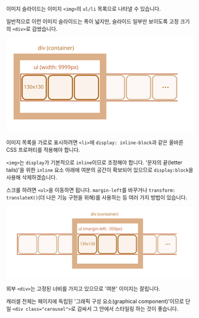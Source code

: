 이미지 슬라이드는 이미지 `<img>`의 `ul/li` 목록으로 나타낼 수 있습니다. 

일반적으로 이런 이미지 슬라이드는 폭이 넓지만, 슬라이드 일부만 보이도록 고정 크기의 `<div>`로 감쌌습니다.

![](carousel1.svg)

이미지 목록을 가로로 표시하려면 `<li>`에 `display: inline-block`과 같은 올바른 CSS 프로퍼티를 적용해야 합니다. 

`<img>`는 `display`가 기본적으로 `inline`이므로 조정해야 합니다. '문자의 끝(letter tails)'을 위한 `inline` 요소 아래에 여분의 공간이 확보되어 있으므로 `display:block`을 사용해 삭제하겠습니다.

스크롤 하려면 `<ul>`을 이동하면 됩니다. `margin-left`를 바꾸거나 `transform: translateX()`(더 나은 기능 구현을 위해)를 사용하는 등 여러 가지 방법이 있습니다.

![](carousel2.svg)

외부 `<div>`는 고정된 너비를 가지고 있으므로 '여분' 이미지는 잘립니다. 

캐러셀 전체는 페이지에 독립된 '그래픽 구성 요소(graphical component)'이므로 단일 `<div class="carousel">`로 감싸서 그 안에서 스타일링 하는 것이 좋습니다.
